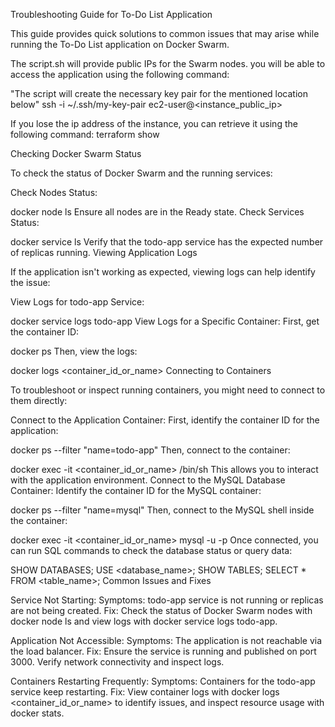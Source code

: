 Troubleshooting Guide for To-Do List Application

This guide provides quick solutions to common issues that may arise while running the To-Do List application on Docker Swarm.

The script.sh will provide public IPs for the Swarm nodes.
you will be able to access the application using the following command:

"The script will create the necessary key pair for the mentioned location below"
ssh -i ~/.ssh/my-key-pair ec2-user@<instance_public_ip>

If you lose the ip address of the instance, you can retrieve it using the following command:
terraform show

Checking Docker Swarm Status

To check the status of Docker Swarm and the running services:

Check Nodes Status:

docker node ls
Ensure all nodes are in the Ready state.
Check Services Status:

docker service ls
Verify that the todo-app service has the expected number of replicas running.
Viewing Application Logs

If the application isn't working as expected, viewing logs can help identify the issue:

View Logs for todo-app Service:

docker service logs todo-app
View Logs for a Specific Container:
First, get the container ID:

docker ps
Then, view the logs:


docker logs <container_id_or_name>
Connecting to Containers

To troubleshoot or inspect running containers, you might need to connect to them directly:

Connect to the Application Container:
First, identify the container ID for the application:

docker ps --filter "name=todo-app"
Then, connect to the container:

docker exec -it <container_id_or_name> /bin/sh
This allows you to interact with the application environment.
Connect to the MySQL Database Container:
Identify the container ID for the MySQL container:

docker ps --filter "name=mysql"
Then, connect to the MySQL shell inside the container:

docker exec -it <container_id_or_name> mysql -u <username> -p<password>
Once connected, you can run SQL commands to check the database status or query data:


SHOW DATABASES;
USE <database_name>;
SHOW TABLES;
SELECT * FROM <table_name>;
Common Issues and Fixes

Service Not Starting:
Symptoms: todo-app service is not running or replicas are not being created.
Fix: Check the status of Docker Swarm nodes with docker node ls and view logs with docker service logs todo-app.

Application Not Accessible:
Symptoms: The application is not reachable via the load balancer.
Fix: Ensure the service is running and published on port 3000. Verify network connectivity and inspect logs.

Containers Restarting Frequently:
Symptoms: Containers for the todo-app service keep restarting.
Fix: View container logs with docker logs <container_id_or_name> to identify issues, and inspect resource usage with docker stats.